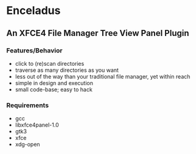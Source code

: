# Enceladus
## An XFCE4 File Manager Tree View Panel Plugin

### Features/Behavior
* click to (re)scan directories
* traverse as many directories as you want
* less out of the way than your traditional file manager, yet within reach
* simple in design and execution
* small code-base; easy to hack

### Requirements
* gcc
* libxfce4panel-1.0
* gtk3
* xfce
* xdg-open
